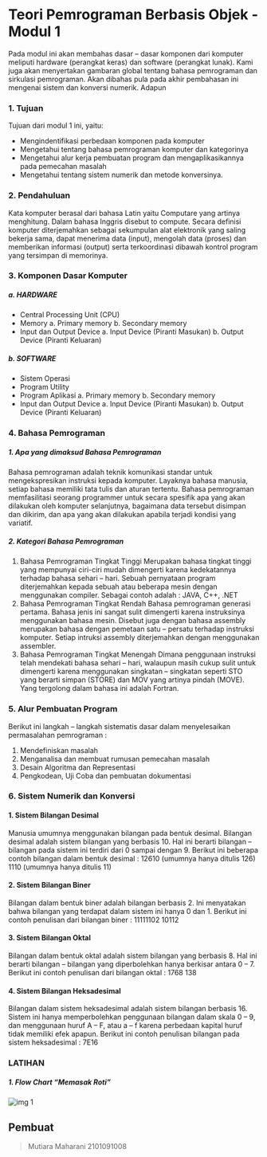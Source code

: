 # Teori Pemrograman Berbasis Objek - Modul 1
Pada modul ini akan membahas dasar – dasar komponen dari komputer meliputi hardware
(perangkat keras) dan software (perangkat lunak). Kami juga akan menyertakan
gambaran global tentang bahasa pemrograman dan sirkulasi pemrograman. Akan
dibahas pula pada akhir pembahasan ini mengenai sistem dan konversi numerik. Adapun

### 1. Tujuan
Tujuan dari modul 1 ini, yaitu:

- Mengindentifikasi perbedaan komponen pada komputer
- Mengetahui tentang bahasa pemrograman komputer dan kategorinya 
- Mengetahui alur kerja pembuatan program dan mengaplikasikannya pada
pemecahan masalah
- Mengetahui tentang sistem numerik dan metode konversinya.

### 2. Pendahuluan 

Kata komputer berasal dari bahasa Latin yaitu Computare yang artinya menghitung.
Dalam bahasa Inggris disebut to compute. Secara definisi komputer diterjemahkan
sebagai sekumpulan alat elektronik yang saling bekerja sama, dapat menerima data
(input), mengolah data (proses) dan memberikan informasi (output) serta terkoordinasi
dibawah kontrol program yang tersimpan di memorinya.

### 3. Komponen Dasar Komputer

##### a. HARDWARE 
- Central Processing Unit (CPU)
- Memory
a. Primary memory
b. Secondary memory
- Input dan Output Device
a. Input Device (Piranti Masukan) 
b. Output Device (Piranti Keluaran) 

##### b. SOFTWARE
- Sistem Operasi
- Program Utility
- Program Aplikasi
a. Primary memory
b. Secondary memory
- Input dan Output Device
a. Input Device (Piranti Masukan) 
b. Output Device (Piranti Keluaran) 

### 4. Bahasa Pemrograman
##### 1. Apa yang dimaksud Bahasa Pemrograman
Bahasa pemrograman adalah teknik komunikasi standar untuk mengekspresikan
instruksi kepada komputer. Layaknya bahasa manusia, setiap bahasa memiliki tata tulis
dan aturan tertentu.
Bahasa pemrograman memfasilitasi seorang programmer untuk secara spesifik apa yang
akan dilakukan oleh komputer selanjutnya, bagaimana data tersebut disimpan dan
dikirim, dan apa yang akan dilakukan apabila terjadi kondisi yang variatif. 

##### 2. Kategori Bahasa Pemrograman
1. Bahasa Pemrograman Tingkat Tinggi
Merupakan bahasa tingkat tinggi yang mempunyai ciri-ciri mudah dimengerti karena
kedekatannya terhadap bahasa sehari – hari. Sebuah pernyataan program
diterjemahkan kepada sebuah atau beberapa mesin dengan menggunakan
compiler.
Sebagai contoh adalah : JAVA, C++, .NET
2. Bahasa Pemrograman Tingkat Rendah
Bahasa pemrograman generasi pertama. Bahasa jenis ini sangat sulit dimengerti
karena instruksinya menggunakan bahasa mesin. Disebut juga dengan bahasa
assembly merupakan bahasa dengan pemetaan satu – persatu terhadap instruksi
komputer. Setiap intruksi assembly diterjemahkan dengan menggunakan
assembler.
3. Bahasa Pemrograman Tingkat Menengah
Dimana penggunaan instruksi telah mendekati bahasa sehari – hari, walaupun masih
cukup sulit untuk dimengerti karena menggunakan singkatan – singkatan seperti
STO yang berarti simpan (STORE) dan MOV yang artinya pindah (MOVE). Yang
tergolong dalam bahasa ini adalah Fortran. 

### 5. Alur Pembuatan Program
Berikut ini langkah – langkah sistematis dasar dalam menyelesaikan permasalahan
pemrograman :
1. Mendefiniskan masalah
2. Menganalisa dan membuat rumusan pemecahan masalah
3. Desain Algoritma dan Representasi
4. Pengkodean, Uji Coba dan pembuatan dokumentasi 

###  6. Sistem Numerik dan Konversi 

#### 1. Sistem Bilangan Desimal
Manusia umumnya menggunakan bilangan pada bentuk desimal. Bilangan desimal
adalah sistem bilangan yang berbasis 10. Hal ini berarti bilangan – bilangan pada sistem
ini terdiri dari 0 sampai dengan 9. Berikut ini beberapa contoh bilangan dalam bentuk
desimal :
12610 (umumnya hanya ditulis 126)
1110 (umumnya hanya ditulis 11) 

#### 2. Sistem Bilangan Biner
Bilangan dalam bentuk biner adalah bilangan berbasis 2. Ini menyatakan bahwa
bilangan yang terdapat dalam sistem ini hanya 0 dan 1. Berikut ini contoh penulisan dari
bilangan biner :
11111102
10112

#### 3.  Sistem Bilangan Oktal
Bilangan dalam bentuk oktal adalah sistem bilangan yang berbasis 8. Hal ini berarti
bilangan – bilangan yang diperbolehkan hanya berkisar antara 0 – 7. Berikut ini contoh
penulisan dari bilangan oktal :
1768
138

#### 4. Sistem Bilangan Heksadesimal
Bilangan dalam sistem heksadesimal adalah sistem bilangan berbasis 16. Sistem ini
hanya memperbolehkan penggunaan bilangan dalam skala 0 – 9, dan menggunaan
huruf A – F, atau a – f karena perbedaan kapital huruf tidak memiliki efek apapun.
Berikut ini contoh penulisan bilangan pada sistem heksadesimal :
7E16

### LATIHAN

##### 1. Flow Chart “Memasak Roti”
![img 1](modul1_latihan1)

## Pembuat

> Mutiara Maharani 2101091008

